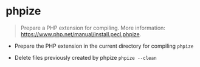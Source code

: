# phpize
> Prepare a PHP extension for compiling.
> More information: <https://www.php.net/manual/install.pecl.phpize>.

- Prepare the PHP extension in the current directory for compiling
`phpize`

- Delete files previously created by phpize
`phpize --clean`
